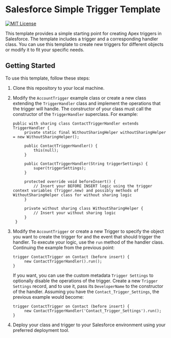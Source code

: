 # Salesforce Simple Trigger Template

<!-- SHIELDS -->
[![MIT License][license-shield]][license-url]

This template provides a simple starting point for creating Apex triggers in Salesforce. The template includes a trigger and a corresponding handler class. You can use this template to create new triggers for different objects or modify it to fit your specific needs.

## Getting Started

To use this template, follow these steps:

1. Clone this repository to your local machine.

2. Modify the `AccountTrigger` example class or create a new class extending the `TriggerHandler` class and implement the operations that the trigger will handle.
   The constructor of your class must call the constructor of the `TriggerHandler` superclass. For example:
   ```Apex
   public with sharing class ContactTriggerHandler extends TriggerHandler { 
        private static final WithoutSharingHelper withoutSharingHelper = new WithoutSharingHelper();
    
        public ContactTriggerHandler() {
            this(null);
        }
    
        public ContactTriggerHandler(String triggerSettings) {
            super(triggerSettings);
        }
    
        protected override void beforeInsert() {
            // Insert your BEFORE INSERT logic using the trigger context variables (Trigger.new) and possibly methods of WithoutSharingHelper class for without sharing logic
        }
    
        private without sharing class WithoutSharingHelper {
            // Insert your without sharing logic
        }
    }
    ```

3. Modify the `AccountTrigger` or create a new Trigger to specify the object you want to create the trigger for and the event that should trigger the handler. To execute your logic, use the `run` method of the handler class. Continuing the example from the previous point:
   ```Apex
   trigger ContactTrigger on Contact (before insert) {
        new ContactTriggerHandler().run();
   }
   ```
   If you want, you can use the custom metadata `Trigger Settings` to optionally disable the operations of the trigger. Create a new `Trigger Settings` record, and to use it, pass its `DeveloperName` to the constructor of the handler. Assuming you have the `Contact_Trigger_Settings`, the previous example would become:
   ```Apex
   trigger ContactTrigger on Contact (before insert) {
        new ContactTriggerHandler('Contact_Trigger_Settings').run();
   }
   ```

4. Deploy your class and trigger to your Salesforce environment using your preferred deployment tool.

<!-- MARKDOWN LINKS & IMAGES -->
[license-shield]: https://img.shields.io/github/license/francescodessi/salesforce-simple-trigger-template?&style=for-the-badge
[license-url]: https://github.com/francescodessi/salesforce-simple-trigger-template/blob/main/LICENSE

